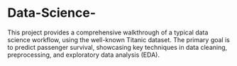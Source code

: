 # Data-Science-
This project provides a comprehensive walkthrough of a typical data science workflow, using the well-known Titanic dataset. The primary goal is to predict passenger survival, showcasing key techniques in data cleaning, preprocessing, and exploratory data analysis (EDA).
